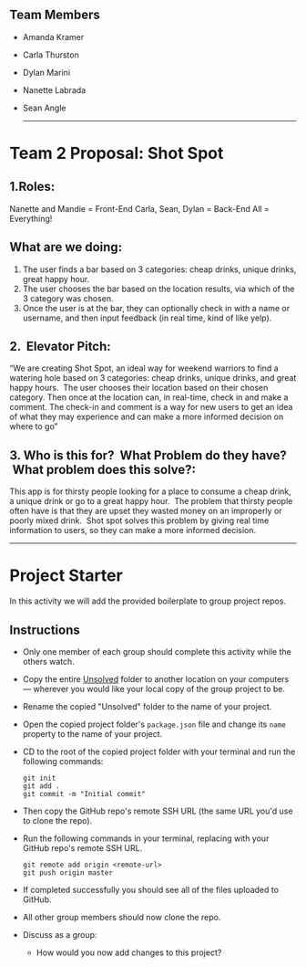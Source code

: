  ## Team Members
  
- Amanda Kramer
- Carla Thurston
- Dylan Marini
- Nanette Labrada
- Sean Angle
  
  ---

# Team 2 Proposal: Shot Spot

## 1.Roles:

Nanette and Mandie = Front-End
Carla, Sean, Dylan = Back-End
All = Everything!  

## What are we doing:  

1. The user finds a bar based on 3 categories: cheap drinks, unique drinks, great happy hour. 
2. The user chooses the bar based on the location results, via which of the 3 category was chosen. 
3. Once the user is at the bar, they can optionally check in with a name or username, and then input feedback (in real time, kind of like yelp). 

## 2.  Elevator Pitch:

“We are creating Shot Spot, an ideal way for weekend warriors to find a watering hole based on 3 categories: cheap drinks, unique drinks, and great happy hours.  The user chooses their location based on their chosen category.  Then once at the location can, in real-time, check in and make a comment.  The check-in and comment is a way for new users to get an idea of what they may experience and can make a more informed decision on where to go”

## 3. Who is this for?  What Problem do they have?  What problem does this solve?:

This app is for thirsty people looking for a place to consume a cheap drink, a unique drink or go to a great happy hour.  The problem that thirsty people often have is that they are upset they wasted money on an improperly or poorly mixed drink.  Shot spot solves this problem by giving real time information to users, so they can make a more informed decision.

---

# Project Starter

In this activity we will add the provided boilerplate to group project repos.

## Instructions

* Only one member of each group should complete this activity while the others watch.

* Copy the entire [Unsolved](Unsolved) folder to another location on your computers &mdash; wherever you would like your local copy of the group project to be.

* Rename the copied "Unsolved" folder to the name of your project.

* Open the copied project folder's `package.json` file and change its `name` property to the name of your project.

* CD to the root of the copied project folder with your terminal and run the following commands:

  ```
  git init
  git add .
  git commit -m "Initial commit"
  ```

* Then copy the GitHub repo's remote SSH URL (the same URL you'd use to clone the repo).

* Run the following commands in your terminal, replacing <remote-url> with your GitHub repo's remote SSH URL.

  ```
  git remote add origin <remote-url>
  git push origin master
  ```

* If completed successfully you should see all of the files uploaded to GitHub.

* All other group members should now clone the repo.

* Discuss as a group:

  * How would you now add changes to this project?
